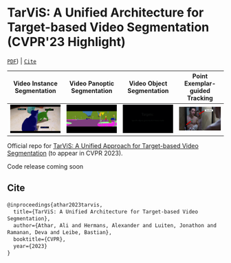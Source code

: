 # TarViS: A Unified Architecture for Target-based Video Segmentation (CVPR'23 Highlight)

[`PDF`](https://arxiv.org/pdf/2301.02657.pdf)) | [`Cite`](https://github.com/Ali2500/TarViS/blob/main/README.md#cite)

| Video Instance Segmentation | Video Panoptic Segmentation | Video Object Segmentation | Point Exemplar-guided Tracking |
| --- | --- | --- | --- |
| ![VIS](.images/vis.gif) | ![VOS](.images/vps.gif "VPS") | ![VOS](.images/vos.gif "VOS") | ![PET](.images/pet.gif "PET") |

Official repo for [TarViS: A Unified Approach for Target-based Video Segmentation](https://arxiv.org/pdf/2301.02657.pdf) (to appear in CVPR 2023).

Code release coming soon


## Cite

```
@inproceedings{athar2023tarvis,
  title={TarViS: A Unified Architecture for Target-based Video Segmentation},
  author={Athar, Ali and Hermans, Alexander and Luiten, Jonathon and Ramanan, Deva and Leibe, Bastian},
  booktitle={CVPR},
  year={2023}
}
```
